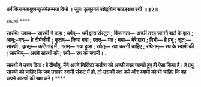 **धर्मं विजानतायुष्मन्कृतमेतन्मया विभो ।** **सूत: कृच्छ्रगतं रक्षेद्रथिनं सारङ्क्षथ रथी ॥ ३२॥** 

शब्दार्थ **** 

**सारथि: उवाच—** **सारथी ने कहा** **; धर्मम्—** **धर्म द्वारा संस्तुत** **; विजानता—** **अच्छी तरह जानने वाले के द्वारा** **; आयु:-मन्—** **हे** **दीर्घजीवी** **; कृतम्—** **किया गया** **; एतत्—** **यह** **; मया—** **मेरे द्वारा** **; विभो—** **हे प्रभु** **; सूत:—** **सारथी** **; कृच्छ्र—** **कठिनाई में** **; गतम्—** **गया हुआ** **; रक्षेत्—** **रक्षा करनी चाहिए** **; रथिनम्—** **रथ के स्वामी की** **; सारथिम्—** **अपने सारथी को** **; रथी—** **रथ का स्वामी।** **.** 

**सारथी ने उत्तर दिया : हे दीर्घायु, मैंने अपने निर्दिष्टï कर्तव्य को अच्छी तरह जानते हुए ही** **ऐसा किया है। हे प्रभु, सारथी को चाहिए कि जब उसका स्वामी संकट में हो, तो उसकी रक्षा** **करे और स्वामी को भी चाहिए कि वह अपने सारथी की रक्षा करे।** **** 